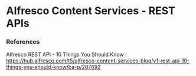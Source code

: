 # Alfresco Content Services - REST APIs

### References

Alfresco REST API - 10 Things You Should Know : <https://hub.alfresco.com/t5/alfresco-content-services-blog/v1-rest-api-10-things-you-should-know/ba-p/287692>
